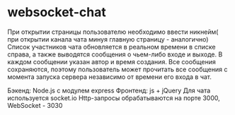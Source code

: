 # websocket-chat
При открытии страницы пользователю необходимо ввести никнейм( при открытии канала чата минуя главную страницу - аналогично)
Список участников чата обновляется в реальном времени в списке справа, а также выводятся сообщения о чьем-либо входе и выходе.
В каждом сообщении указан автор и время создания.
Все сообщения сохраняются, поэтому пользователь может прочитать все сообщения с момента запуска сервера независимо от времени его входа в чат.

Бэкенд: Node.js с модулем express
Фронтенд: js + jQuery
Для чата используется socket.io
Http-запросы обрабатываются на порте 3000, WebSocket - 3030
